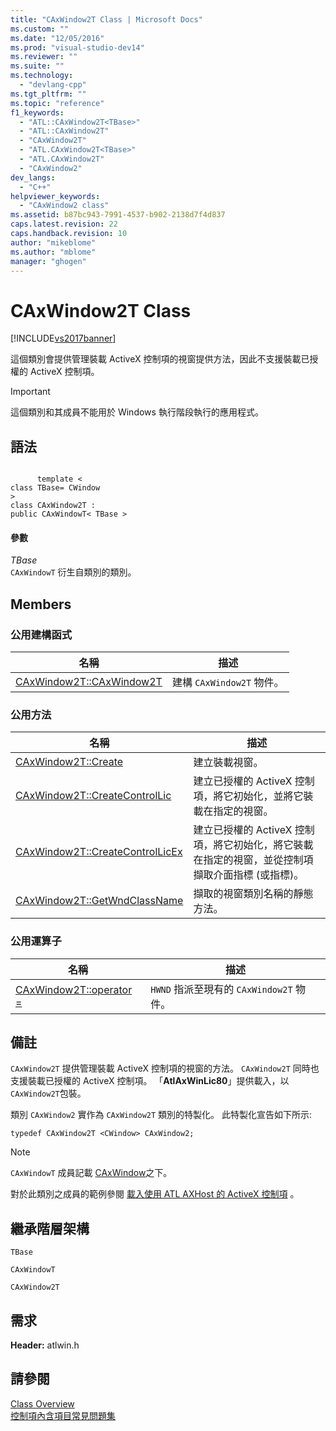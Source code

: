```yaml
---
title: "CAxWindow2T Class | Microsoft Docs"
ms.custom: ""
ms.date: "12/05/2016"
ms.prod: "visual-studio-dev14"
ms.reviewer: ""
ms.suite: ""
ms.technology: 
  - "devlang-cpp"
ms.tgt_pltfrm: ""
ms.topic: "reference"
f1_keywords: 
  - "ATL::CAxWindow2T<TBase>"
  - "ATL::CAxWindow2T"
  - "CAxWindow2T"
  - "ATL.CAxWindow2T<TBase>"
  - "ATL.CAxWindow2T"
  - "CAxWindow2"
dev_langs: 
  - "C++"
helpviewer_keywords: 
  - "CAxWindow2 class"
ms.assetid: b87bc943-7991-4537-b902-2138d7f4d837
caps.latest.revision: 22
caps.handback.revision: 10
author: "mikeblome"
ms.author: "mblome"
manager: "ghogen"
---
```

# CAxWindow2T Class
[!INCLUDE[vs2017banner](../../assembler/inline/includes/vs2017banner.md)]

這個類別會提供管理裝載 ActiveX 控制項的視窗提供方法，因此不支援裝載已授權的 ActiveX 控制項。  
  
> [!IMPORTANT]
>  這個類別和其成員不能用於 Windows 執行階段執行的應用程式。  
  
## 語法  
  
```  
  
      template <   
class TBase= CWindow   
>  
class CAxWindow2T :   
public CAxWindowT< TBase >  
```  
  
#### 參數  
 *TBase*  
 `CAxWindowT` 衍生自類別的類別。  
  
## Members  
  
### 公用建構函式  
  
|名稱|描述|  
|--------|--------|  
|[CAxWindow2T::CAxWindow2T](../Topic/CAxWindow2T::CAxWindow2T.md)|建構 `CAxWindow2T` 物件。|  
  
### 公用方法  
  
|名稱|描述|  
|--------|--------|  
|[CAxWindow2T::Create](../Topic/CAxWindow2T::Create.md)|建立裝載視窗。|  
|[CAxWindow2T::CreateControlLic](../Topic/CAxWindow2T::CreateControlLic.md)|建立已授權的 ActiveX 控制項，將它初始化，並將它裝載在指定的視窗。|  
|[CAxWindow2T::CreateControlLicEx](../Topic/CAxWindow2T::CreateControlLicEx.md)|建立已授權的 ActiveX 控制項，將它初始化，將它裝載在指定的視窗，並從控制項擷取介面指標 \(或指標\)。|  
|[CAxWindow2T::GetWndClassName](../Topic/CAxWindow2T::GetWndClassName.md)|擷取的視窗類別名稱的靜態方法。|  
  
### 公用運算子  
  
|名稱|描述|  
|--------|--------|  
|[CAxWindow2T::operator \=](../Topic/CAxWindow2T::operator%20=.md)|`HWND` 指派至現有的 `CAxWindow2T` 物件。|  
  
## 備註  
 `CAxWindow2T` 提供管理裝載 ActiveX 控制項的視窗的方法。  `CAxWindow2T` 同時也支援裝載已授權的 ActiveX 控制項。  「**AtlAxWinLic80**」提供載入，以 `CAxWindow2T`包裝。  
  
 類別 `CAxWindow2` 實作為 `CAxWindow2T` 類別的特製化。  此特製化宣告如下所示:  
  
 `typedef CAxWindow2T <CWindow> CAxWindow2;`  
  
> [!NOTE]
>  `CAxWindowT` 成員記載 [CAxWindow](../../atl/reference/caxwindow-class.md)之下。  
  
 對於此類別之成員的範例參閱 [載入使用 ATL AXHost 的 ActiveX 控制項](../../atl/hosting-activex-controls-using-atl-axhost.md) 。  
  
## 繼承階層架構  
 `TBase`  
  
 `CAxWindowT`  
  
 `CAxWindow2T`  
  
## 需求  
 **Header:** atlwin.h  
  
## 請參閱  
 [Class Overview](../../atl/atl-class-overview.md)   
 [控制項內含項目常見問題集](../../atl/atl-control-containment-faq.md)